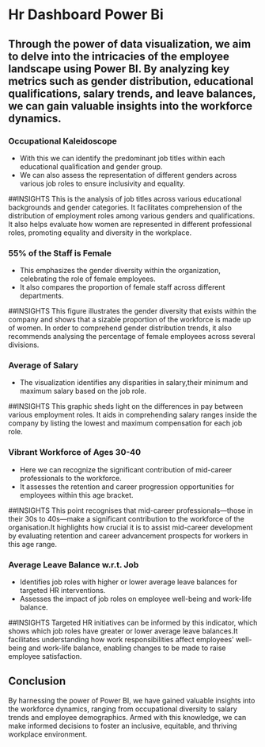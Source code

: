 # Hr Dashboard Power Bi

## Through the power of data visualization, we aim to delve into the intricacies of the employee landscape using Power BI. By analyzing key metrics such as gender distribution, educational qualifications, salary trends, and leave balances, we can gain valuable insights into the workforce dynamics.

### Occupational Kaleidoscope
- With this we can identify the predominant job titles within each educational qualification and gender group.
- We can also assess the representation of different genders across various job roles to ensure inclusivity and equality.

##INSIGHTS
This is the analysis of job titles across various educational backgrounds and gender categories. It facilitates comprehension of the distribution of employment roles among various genders and qualifications. It also helps
evaluate how women are represented in different professional roles, promoting equality and diversity in the workplace.

  
###  55% of the Staff is Female
- This emphasizes the gender diversity within the organization, celebrating the role of female employees.
- It also compares the proportion of female staff across different departments.

##INSIGHTS
This figure illustrates the gender diversity that exists within the company and shows that a sizable proportion of the workforce is made up of women. In order to comprehend gender distribution trends, it also recommends analysing the percentage of female employees across several divisions.


### Average of Salary
- The visualization identifies any disparities in salary,their minimum and maximum salary based on the job role.

##INSIGHTS
This graphic sheds light on the differences in pay between various employment roles.
It aids in comprehending salary ranges inside the company by listing the lowest and maximum compensation
for each job role.


### Vibrant Workforce of Ages 30-40
- Here we can recognize the significant contribution of mid-career professionals to the workforce.
- It assesses the retention and career progression opportunities for employees within this age bracket.

##INSIGHTS
This point recognises that mid-career professionals—those in their 30s to 40s—make a significant contribution to the workforce of the organisation.It highlights how crucial it is to assist mid-career development by evaluating 
retention and career advancement prospects for workers in this age range.


### Average Leave Balance w.r.t. Job
- Identifies job roles with higher or lower average leave balances for targeted HR interventions.
- Assesses the impact of job roles on employee well-being and work-life balance.

##INSIGHTS
Targeted HR initiatives can be informed by this indicator, which shows which job roles have greater or lower average leave balances.It facilitates understanding how work responsibilities affect employees' well-being and work-life balance, enabling changes to be made to raise employee satisfaction.

## Conclusion
By harnessing the power of Power BI, we have gained valuable insights into the workforce dynamics, ranging from occupational diversity to salary trends and employee demographics. Armed with this knowledge, we can make informed decisions to foster an inclusive, equitable, and thriving workplace environment.
